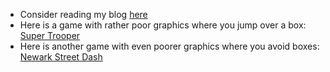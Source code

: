 - Consider reading my blog [here](https://colorcorp.io)
- Here is a game with rather poor graphics where you jump over a box: [Super Trooper](https://colorcorp.io/games/super_trooper.html)
- Here is another game with even poorer graphics where you avoid boxes: [Newark Street Dash](https://colorcorp.io/games/newark_street_dash.html)
